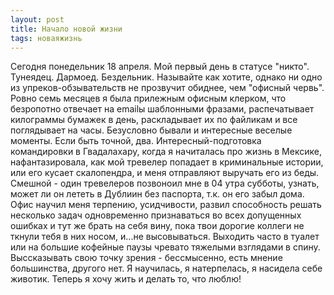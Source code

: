 ```yaml
---
layout: post
title: Начало новой жизни
tags: новаяжизнь
---
```


Сегодня понедельник 18 апреля.
Мой первый день в статусе "никто". Тунеядец. Дармоед. Бездельник.
Называйте как хотите, однако ни одно из упреков-обзывательств не прозвучит обиднее, чем "офисный червь".
Ровно семь месяцев я была прилежным офисным клерком, что безропотно отвечает на emailы шаблонными фразами, распечатывает килограммы бумажек в день, раскладывает их по файликам и все поглядывает на часы.
Безусловно бывали и интересные веселые моменты. Если быть точной, два. Интересный-подготовка командировки в Гвадалахару, когда я начиталась про жизнь в Мексике, нафантазировала, как мой тревелер попадает в криминальные истории, или его кусает скалопендра, и меня отправляют выручать его из беды. Смешной - один тревелеров позвоноил мне в 04 утра субботы, узнать, может ли он лететь в Дублиин без паспорта, т.к. он его забыл дома.
Офис научил меня терпению, усидчивости, развил способность решать несколько задач одновременно признаваться во всех допущенных ошибках и тут же брать на себя вину, пока твои дорогие коллеги не ткнули тебя в них носом, и...не высовываться. Выходить часто в туалет или на большие кофейные паузы чревато тяжелыми взглядами в спину. Выссказывать свою точку зрения - бессмысенно, есть мнение большинства, другого нет.
Я научилась, я натерпелась, я насидела себе животик. Теперь я хочу жить и делать то, что люблю!
